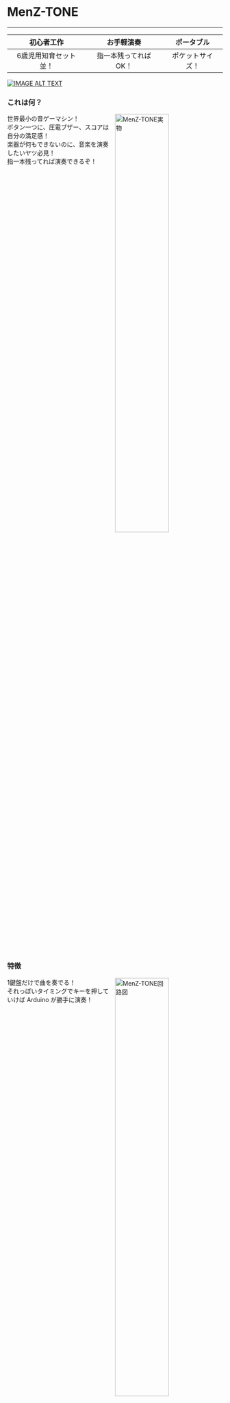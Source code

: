# MenZ-TONE #
***

|初心者工作|お手軽演奏|ポータブル|
|:---:|:---:|:---:|
|6歳児用知育セット並！|指一本残ってればOK！|ポケットサイズ！|

[![IMAGE ALT TEXT](http://img.youtube.com/vi/f3aGDDzvwAQ/0.jpg)](http://www.youtube.com/watch?v=f3aGDDzvwAQ "Youtube video")

### これは何？ ###
<img src="https://raw.githubusercontent.com/The-MenZ/MenZ-TONE/master/photo/MenZ-TONE_real.jpg" width="50%" align="right" alt="MenZ-TONE実物">
世界最小の音ゲーマシン！<br>
ボタン一つに、圧電ブザー、スコアは自分の満足感！<br>
楽器が何もできないのに、音楽を演奏したいヤツ必見！<br>
指一本残ってれば演奏できるぞ！<br>

<br clear="all">

### 特徴 ###
<img src="https://raw.githubusercontent.com/The-MenZ/MenZ-TONE/master/photo/MenZ-TONE_circuit.png" width="50%" align="right" alt="MenZ-TONE回路図">
1鍵盤だけで曲を奏でる！<br>
それっぽいタイミングでキーを押していけば Arduino が勝手に演奏！<br>

<br clear="all">

### 内容物 ###
<img src="https://raw.githubusercontent.com/The-MenZ/MenZ-TONE/master/photo/MenZ-TONE_contents.JPG" alt="MenZ-TONE内容物">
<br>

|名前|個数|備考|
|:---:|:---:|:---:|
|基板|1|MenZ-TONE専用|
|ATmega328P|1|MenZ-TONE書き込み済み|
|水晶発振子|1|16MHz|
|セラミックコンデンサ|2|22pF|
|セラミックコンデンサ|1|0.1uF|
|電解コンデンサ|1|47uF|
|抵抗|1|330Ω|
|抵抗|4|10kΩ|
|抵抗|8|7セグLEDによって抵抗値変更|
|タクトスイッチ(大)|1|演奏用|
|タクトスイッチ(小)|3|その他操作用|
|発光ダイオード|1|PIN13用|
|発光ダイオード|1|演奏スイッチ用|
|7セグメントLED|1|アノードコモン|
|圧電ブザー|1||

<br clear="all">

### 他の曲は無いの？ ###
<img src="https://raw.githubusercontent.com/The-MenZ/MenZ-TONE/master/photo/MenZ-TONE_kit.jpg" width="50%" align="right" alt="MenZ-TONE回路図">
MMLデータをMenZ-TONE用のデータにコンバートするツールを作りました<br>
http://www.the-menz.com/mml2tone.html <br>
 <br>
songs.hに自動演奏データや曲データが入っています<br>
これを書き換えてArduinoに書き込みましょう<br>
 <br>
MIDI -> MML -> TONE の流れでMIDIからTONEに自動演奏&曲データを流し込めます<br>
 <br>
MIDIからMMLに変換するには 3ML EDITOR 2 が便利です<br>
http://3ml.jp/

<br clear="all">

#### MIDIからMMLに変換する ####

1. 3ML EDITOR 2でMIDIファイルを開きます

<img src="https://raw.githubusercontent.com/The-MenZ/MenZ-TONE/master/photo/MenZ-TONE_3mleditor.jpg" width="430px" align="left">
<img src="https://raw.githubusercontent.com/The-MenZ/MenZ-TONE/master/photo/MenZ-TONE_openmidi.jpg" width="430px">

3. MIDIファイルで開くトラックを選択します

   気になる人以外はこのままOKを押してください

<img src="https://raw.githubusercontent.com/The-MenZ/MenZ-TONE/master/photo/MenZ-TOME_midiconfig.jpg" width="430px">

4. Tempoの部分にある数字をメモっておきます

   例では100となっています

<img src="https://raw.githubusercontent.com/The-MenZ/MenZ-TONE/master/photo/MenZ-TONE_tempo.jpg" width="430px">

5. メロディ部分のスコアを開き、必要な部分だけ切り取ります

   例では3小節途中で切りました

<img src="https://raw.githubusercontent.com/The-MenZ/MenZ-TONE/master/photo/MenZ-TONE_score.jpg" width="430px" align="left">
<img src="https://raw.githubusercontent.com/The-MenZ/MenZ-TONE/master/photo/MenZ-TONE_trimscore.jpg" width="430px">
<br>


6. テンポを追加し、MenZ-TONEで読み込ませるためにコメントや改行を削除し1行にします

   テンポは100なので、MMLの先頭にt100を書きます
   1行にしたものをこのあとの作業に使用しますので、メモっておきます

<img src="https://raw.githubusercontent.com/The-MenZ/MenZ-TONE/master/photo/MenZ-TOME_addtempo.jpg" width="430px">

<br clear="all">

#### MMLからMenZ-TONEの形式に変換する ####

1. 3ML EDITOR 2で仕込んだMMLをMML2TONEのテキストボックスに入れてconvert!ボタンを押します

   以下の3つの情報がでてきますので、これをこのあとの作業に使います。

   1. テンポ
   2. 配列形式の楽譜
   3. 配列形式の音符の長さ

<img src="https://raw.githubusercontent.com/The-MenZ/MenZ-TONE/master/photo/MenZ-TONE_mml3tone.png">

<br clear="all">

#### 曲をプログラムに追加する ####

例では、song2.hの1曲目を変更します。

1. ヘッダファイルを開きます

2. 楽譜を置き換えます（左：変更前、右：変更後）

<img src="https://raw.githubusercontent.com/The-MenZ/MenZ-TONE/master/photo/MenZ-TONE_scorecode.png" align="left">
<img src="https://raw.githubusercontent.com/The-MenZ/MenZ-TONE/master/photo/MenZ-TONE_scorecode_change.png">

3. テンポを置き換えます（左：変更前、右：変更後）

<img src="https://raw.githubusercontent.com/The-MenZ/MenZ-TONE/eb2721cc86852d9137bde1473b83cffd58a12677/photo/MenZ-TONE_tempo.png" align="left">
<img src="https://raw.githubusercontent.com/The-MenZ/MenZ-TONE/eb2721cc86852d9137bde1473b83cffd58a12677/photo/MenZ-TONE_tempo_change.png">
<br>

4. 音符の長さを置き換えます（左：変更前、右：変更後）

<img src="https://raw.githubusercontent.com/The-MenZ/MenZ-TONE/master/photo/MenZ-TONE_length.png" align="left">
<img src="https://raw.githubusercontent.com/The-MenZ/MenZ-TONE/8e4a96d7174a7a30811a7478213c7fccfa547603/photo/MenZ-TONE_length_change.png">

<br clear="all">

#### プログラムを書き込み、曲を確認する ####

---

**この作業はArduinoやMenZ-TONEの故障につながる可能性があります**
<br>
**自己の責任において作業を行ってください**

---

1. ArduinoとMenZ-TONEからAVRを外す

   ソケットとAVRの間にマイナスドライバを差し込み、少し持ち上げます。<br>
   これをAVR両端で交互に行い、徐々にAVRを持ち上げソケットから外します。<br>
   ソケットからAVRを外すときは、足を曲げないように注意しながら外してください。<br>

<img src="https://raw.githubusercontent.com/The-MenZ/MenZ-TONE/master/photo/MenZ-TONE_remove1.JPG" width="20%" align="left">
<img src="https://raw.githubusercontent.com/The-MenZ/MenZ-TONE/master/photo/MenZ-TONE_remove2.JPG" width="20%" align="left">
<img src="https://raw.githubusercontent.com/The-MenZ/MenZ-TONE/master/photo/MenZ-TONE_remove3.JPG" width="20%">

2. MenZ-TONEから外したAVRをArudinoに取り付ける

   逆差しをしないよう、ICソケットとAVRの切り欠きを確認して差し込みます。<br>
   外すときのことを考え、最後まで刺さずに軽く浮かせておくと良いでしょう。<br>

<img src="https://raw.githubusercontent.com/The-MenZ/MenZ-TONE/master/photo/MenZ-TONE_attachavr.JPG" width="30%">

3. プログラムを書き込む

   いつものようにプログラムを書き込みましょう。

<img src="https://raw.githubusercontent.com/The-MenZ/MenZ-TONE/master/photo/MenZ-TONE_writecode.JPG" width="30%">

4. 動作確認

   Arduinoに取り付けたAVRをMenZ-TONEに戻して動作を確認します。
   このときも、ICソケットの切り欠きとAVRの切り欠きの位置を十分注意して差し込みましょう。

<img src="https://raw.githubusercontent.com/The-MenZ/MenZ-TONE/master/photo/MenZ-TONE_run.JPG" width="30%">

<br clear="all">

### 参考URL ###

* [Wikipedia - Music Macro Language](https://ja.wikipedia.org/wiki/Music_Macro_Language)
   - とりあえず基礎的なことを学びましょう
* [マビノギ MML作曲ツール 3ML EDITOR 2 Webpage](http://3ml.jp/)
   - かなりお世話になっているツールですこれがないと始まりません

### どうやって連絡すれば良い？ ###

* http://www.the-menz.com/contact.html
